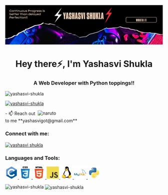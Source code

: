 <img alt="header" src="https://github.com/YASHasvi-SHUkla/YASHasvi-SHUkla/blob/main/Red%20and%20Pink%20Strong%20and%20Bold%20Earthquake%20Crisis%20Hub%20LinkedIn%20Banner.png">
<h1 align="center">Hey there⚡, I'm Yashasvi Shukla</h1>
<h3 align="center">A Web Developer with Python toppings!!</h3>

<p align="left"> <img src="https://komarev.com/ghpvc/?username=yashasvi-shukla&label=Profile%20views&color=0e75b6&style=flat" alt="yashasvi-shukla" /> </p>

<p align="left"> <a href="https://github.com/ryo-ma/github-profile-trophy"><img src="https://github-profile-trophy.vercel.app/?username=yashasvi-shukla" alt="yashasvi-shukla" /></a> </p>
<img align="right" alt="naruto" width="400"src="https://giffiles.alphacoders.com/315/31597.gif">
- 📫 Reach out to me **yashasvigot@gmail.com**

<h3 align="left">Connect with me:</h3>
<p align="left">
<a href="https://linkedin.com/in/yashasvi shukla" target="blank"><img align="center" src="https://raw.githubusercontent.com/rahuldkjain/github-profile-readme-generator/master/src/images/icons/Social/linked-in-alt.svg" alt="yashasvi shukla" height="30" width="40" /></a>
</p>

<h3 align="left">Languages and Tools:</h3>
<p align="left"> <a href="https://www.cprogramming.com/" target="_blank"> <img src="https://raw.githubusercontent.com/devicons/devicon/master/icons/c/c-original.svg" alt="c" width="40" height="40"/> </a> <a href="https://www.w3schools.com/css/" target="_blank"> <img src="https://raw.githubusercontent.com/devicons/devicon/master/icons/css3/css3-original-wordmark.svg" alt="css3" width="40" height="40"/> </a> <a href="https://www.w3.org/html/" target="_blank"> <img src="https://raw.githubusercontent.com/devicons/devicon/master/icons/html5/html5-original-wordmark.svg" alt="html5" width="40" height="40"/> </a> <a href="https://developer.mozilla.org/en-US/docs/Web/JavaScript" target="_blank"> <img src="https://raw.githubusercontent.com/devicons/devicon/master/icons/javascript/javascript-original.svg" alt="javascript" width="40" height="40"/> </a> <a href="https://www.linux.org/" target="_blank"> <img src="https://raw.githubusercontent.com/devicons/devicon/master/icons/linux/linux-original.svg" alt="linux" width="40" height="40"/> </a> <a href="https://www.mysql.com/" target="_blank"> <img src="https://raw.githubusercontent.com/devicons/devicon/master/icons/mysql/mysql-original-wordmark.svg" alt="mysql" width="40" height="40"/> </a> <a href="https://www.python.org" target="_blank"> <img src="https://raw.githubusercontent.com/devicons/devicon/master/icons/python/python-original.svg" alt="python" width="40" height="40"/> </a> </p>

<p><img align="left" src="https://github-readme-stats.vercel.app/api/top-langs?username=yashasvi-shukla&show_icons=true&locale=en&layout=compact" alt="yashasvi-shukla" /></p>

<p>&nbsp;<img align="center" src="https://github-readme-stats.vercel.app/api?username=yashasvi-shukla&show_icons=true&locale=en" alt="yashasvi-shukla" /></p>
